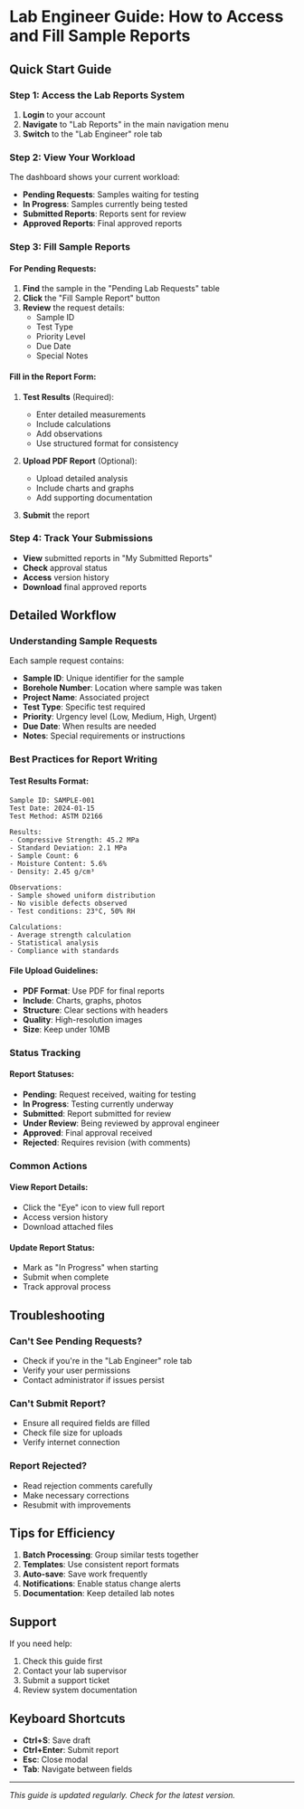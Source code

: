 # Lab Engineer Guide: How to Access and Fill Sample Reports

## Quick Start Guide

### Step 1: Access the Lab Reports System
1. **Login** to your account
2. **Navigate** to "Lab Reports" in the main navigation menu
3. **Switch** to the "Lab Engineer" role tab

### Step 2: View Your Workload
The dashboard shows your current workload:
- **Pending Requests**: Samples waiting for testing
- **In Progress**: Samples currently being tested
- **Submitted Reports**: Reports sent for review
- **Approved Reports**: Final approved reports

### Step 3: Fill Sample Reports

#### For Pending Requests:
1. **Find** the sample in the "Pending Lab Requests" table
2. **Click** the "Fill Sample Report" button
3. **Review** the request details:
   - Sample ID
   - Test Type
   - Priority Level
   - Due Date
   - Special Notes

#### Fill in the Report Form:
1. **Test Results** (Required):
   - Enter detailed measurements
   - Include calculations
   - Add observations
   - Use structured format for consistency

2. **Upload PDF Report** (Optional):
   - Upload detailed analysis
   - Include charts and graphs
   - Add supporting documentation

3. **Submit** the report

### Step 4: Track Your Submissions
- **View** submitted reports in "My Submitted Reports"
- **Check** approval status
- **Access** version history
- **Download** final approved reports

## Detailed Workflow

### Understanding Sample Requests

Each sample request contains:
- **Sample ID**: Unique identifier for the sample
- **Borehole Number**: Location where sample was taken
- **Project Name**: Associated project
- **Test Type**: Specific test required
- **Priority**: Urgency level (Low, Medium, High, Urgent)
- **Due Date**: When results are needed
- **Notes**: Special requirements or instructions

### Best Practices for Report Writing

#### Test Results Format:
```
Sample ID: SAMPLE-001
Test Date: 2024-01-15
Test Method: ASTM D2166

Results:
- Compressive Strength: 45.2 MPa
- Standard Deviation: 2.1 MPa
- Sample Count: 6
- Moisture Content: 5.6%
- Density: 2.45 g/cm³

Observations:
- Sample showed uniform distribution
- No visible defects observed
- Test conditions: 23°C, 50% RH

Calculations:
- Average strength calculation
- Statistical analysis
- Compliance with standards
```

#### File Upload Guidelines:
- **PDF Format**: Use PDF for final reports
- **Include**: Charts, graphs, photos
- **Structure**: Clear sections with headers
- **Quality**: High-resolution images
- **Size**: Keep under 10MB

### Status Tracking

#### Report Statuses:
- **Pending**: Request received, waiting for testing
- **In Progress**: Testing currently underway
- **Submitted**: Report submitted for review
- **Under Review**: Being reviewed by approval engineer
- **Approved**: Final approval received
- **Rejected**: Requires revision (with comments)

### Common Actions

#### View Report Details:
- Click the "Eye" icon to view full report
- Access version history
- Download attached files

#### Update Report Status:
- Mark as "In Progress" when starting
- Submit when complete
- Track approval process

## Troubleshooting

### Can't See Pending Requests?
- Check if you're in the "Lab Engineer" role tab
- Verify your user permissions
- Contact administrator if issues persist

### Can't Submit Report?
- Ensure all required fields are filled
- Check file size for uploads
- Verify internet connection

### Report Rejected?
- Read rejection comments carefully
- Make necessary corrections
- Resubmit with improvements

## Tips for Efficiency

1. **Batch Processing**: Group similar tests together
2. **Templates**: Use consistent report formats
3. **Auto-save**: Save work frequently
4. **Notifications**: Enable status change alerts
5. **Documentation**: Keep detailed lab notes

## Support

If you need help:
1. Check this guide first
2. Contact your lab supervisor
3. Submit a support ticket
4. Review system documentation

## Keyboard Shortcuts

- **Ctrl+S**: Save draft
- **Ctrl+Enter**: Submit report
- **Esc**: Close modal
- **Tab**: Navigate between fields

---

*This guide is updated regularly. Check for the latest version.*
